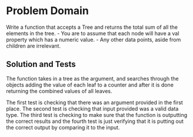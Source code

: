 # Problem Domain
Write a function that accepts a Tree and returns the total sum of all the elements in the tree. - You are to assume that each node will have a val property which has a numeric value. - Any other data points, aside from children are irrelevant.

## Solution and Tests
The function takes in a tree as the argument, and searches through the objects adding the value of each leaf to a counter and after it is done returning the combined values of all leaves.

The first test is checking that there was an argument provided in the first place. The second test is checking that input provided was a valid data type. The third test is checking to make sure that the function is outputting the correct results and the fourth test is just verifying that it is putting out the correct output by comparing it to the input.
